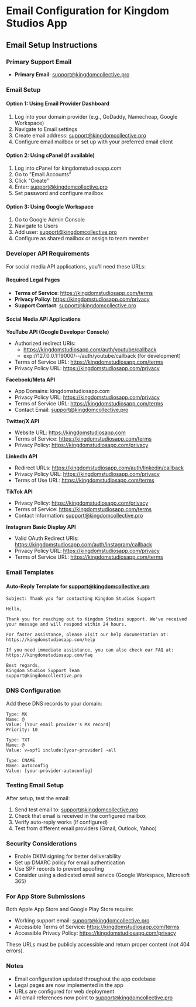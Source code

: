 # Email Configuration for Kingdom Studios App

## Email Setup Instructions

### Primary Support Email

- **Primary Email**: support@kingdomcollective.pro

### Email Setup

#### Option 1: Using Email Provider Dashboard

1. Log into your domain provider (e.g., GoDaddy, Namecheap, Google Workspace)
2. Navigate to Email settings
3. Create email address: support@kingdomcollective.pro
4. Configure email mailbox or set up with your preferred email client

#### Option 2: Using cPanel (if available)

1. Log into cPanel for kingdomstudiosapp.com
2. Go to "Email Accounts"
3. Click "Create"
4. Enter: support@kingdomcollective.pro
5. Set password and configure mailbox

#### Option 3: Using Google Workspace

1. Go to Google Admin Console
2. Navigate to Users
3. Add user: support@kingdomcollective.pro
4. Configure as shared mailbox or assign to team member

### Developer API Requirements

For social media API applications, you'll need these URLs:

#### Required Legal Pages

- **Terms of Service**: https://kingdomstudiosapp.com/terms
- **Privacy Policy**: https://kingdomstudiosapp.com/privacy
- **Support Contact**: support@kingdomcollective.pro

#### Social Media API Applications

**YouTube API (Google Developer Console)**

- Authorized redirect URIs:
  - https://kingdomstudiosapp.com/auth/youtube/callback
  - exp://127.0.0.1:19000/--/auth/youtube/callback (for development)
- Terms of Service URL: https://kingdomstudiosapp.com/terms
- Privacy Policy URL: https://kingdomstudiosapp.com/privacy

**Facebook/Meta API**

- App Domains: kingdomstudiosapp.com
- Privacy Policy URL: https://kingdomstudiosapp.com/privacy
- Terms of Service URL: https://kingdomstudiosapp.com/terms
- Contact Email: support@kingdomcollective.pro

**Twitter/X API**

- Website URL: https://kingdomstudiosapp.com
- Terms of Service: https://kingdomstudiosapp.com/terms
- Privacy Policy: https://kingdomstudiosapp.com/privacy

**LinkedIn API**

- Redirect URLs: https://kingdomstudiosapp.com/auth/linkedin/callback
- Privacy Policy URL: https://kingdomstudiosapp.com/privacy
- Terms of Use URL: https://kingdomstudiosapp.com/terms

**TikTok API**

- Privacy Policy: https://kingdomstudiosapp.com/privacy
- Terms of Service: https://kingdomstudiosapp.com/terms
- Contact Information: support@kingdomcollective.pro

**Instagram Basic Display API**

- Valid OAuth Redirect URIs: https://kingdomstudiosapp.com/auth/instagram/callback
- Privacy Policy URL: https://kingdomstudiosapp.com/privacy
- Terms of Service URL: https://kingdomstudiosapp.com/terms

### Email Templates

#### Auto-Reply Template for support@kingdomcollective.pro

```
Subject: Thank you for contacting Kingdom Studios Support

Hello,

Thank you for reaching out to Kingdom Studios support. We've received your message and will respond within 24 hours.

For faster assistance, please visit our help documentation at:
https://kingdomstudiosapp.com/help

If you need immediate assistance, you can also check our FAQ at:
https://kingdomstudiosapp.com/faq

Best regards,
Kingdom Studios Support Team
support@kingdomcollective.pro
```

### DNS Configuration

Add these DNS records to your domain:

```
Type: MX
Name: @
Value: [Your email provider's MX record]
Priority: 10

Type: TXT
Name: @
Value: v=spf1 include:[your-provider] ~all

Type: CNAME
Name: autoconfig
Value: [your-provider-autoconfig]
```

### Testing Email Setup

After setup, test the email:

1. Send test email to: support@kingdomcollective.pro
2. Check that email is received in the configured mailbox
3. Verify auto-reply works (if configured)
4. Test from different email providers (Gmail, Outlook, Yahoo)

### Security Considerations

- Enable DKIM signing for better deliverability
- Set up DMARC policy for email authentication
- Use SPF records to prevent spoofing
- Consider using a dedicated email service (Google Workspace, Microsoft 365)

### For App Store Submissions

Both Apple App Store and Google Play Store require:

- Working support email: support@kingdomcollective.pro
- Accessible Terms of Service: https://kingdomstudiosapp.com/terms
- Accessible Privacy Policy: https://kingdomstudiosapp.com/privacy

These URLs must be publicly accessible and return proper content (not 404 errors).

### Notes

- Email configuration updated throughout the app codebase
- Legal pages are now implemented in the app
- URLs are configured for web deployment
- All email references now point to support@kingdomcollective.pro
